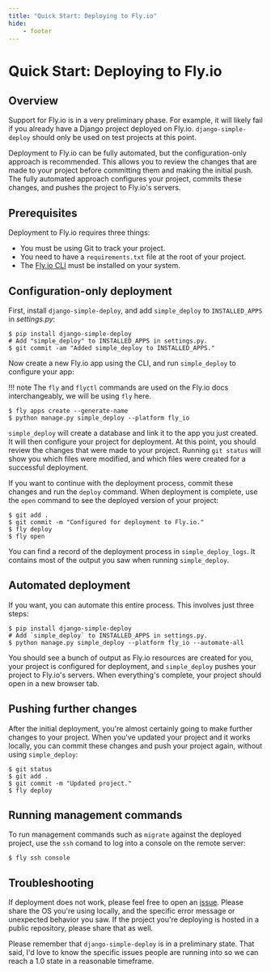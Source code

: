```yaml
---
title: "Quick Start: Deploying to Fly.io"
hide:
    - footer
---
```


# Quick Start: Deploying to Fly.io

## Overview

Support for Fly.io is in a very preliminary phase. For example, it will likely fail if you already have a Django project deployed on Fly.io. `django-simple-deploy` should only be used on test projects at this point.

Deployment to Fly.io can be fully automated, but the configuration-only approach is recommended. This allows you to review the changes that are made to your project before committing them and making the initial push. The fully automated approach configures your project, commits these changes, and pushes the project to Fly.io's servers.

## Prerequisites

Deployment to Fly.io requires three things:

- You must be using Git to track your project.
- You need to have a `requirements.txt` file at the root of your project.
- The [Fly.io CLI](https://fly.io/docs/hands-on/install-flyctl/) must be installed on your system.

## Configuration-only deployment

First, install `django-simple-deploy`, and add `simple_deploy` to `INSTALLED_APPS` in *settings.py*:

```
$ pip install django-simple-deploy
# Add "simple_deploy" to INSTALLED_APPS in settings.py.
$ git commit -am "Added simple_deploy to INSTALLED_APPS."
```

Now create a new Fly.io app using the CLI, and run `simple_deploy` to configure your app:

!!! note
    The `fly` and `flyctl` commands are used on the Fly.io docs interchangeably, we will be using `fly` here.

```
$ fly apps create --generate-name
$ python manage.py simple_deploy --platform fly_io
```

`simple_deploy` will create a database and link it to the app you just created. It will then configure your project for deployment. At this point, you should review the changes that were made to your project. Running `git status` will show you which files were modified, and which files were created for a successful deployment.

If you want to continue with the deployment process, commit these changes and run the `deploy` command. When deployment is complete, use the `open` command to see the deployed version of your project:

```
$ git add .
$ git commit -m "Configured for deployment to Fly.io."
$ fly deploy
$ fly open
```

You can find a record of the deployment process in `simple_deploy_logs`. It contains most of the output you saw when running `simple_deploy`.

## Automated deployment

If you want, you can automate this entire process. This involves just three steps:

```
$ pip install django-simple-deploy
# Add `simple_deploy` to INSTALLED_APPS in settings.py.
$ python manage.py simple_deploy --platform fly_io --automate-all
```

You should see a bunch of output as Fly.io resources are created for you, your project is configured for deployment, and `simple_deploy` pushes your project to Fly.io's servers. When everything's complete, your project should open in a new browser tab.

## Pushing further changes

After the initial deployment, you're almost certainly going to make further changes to your project. When you've updated your project and it works locally, you can commit these changes and push your project again, without using `simple_deploy`:

```
$ git status
$ git add .
$ git commit -m "Updated project."
$ fly deploy
```

## Running management commands

To run management commands such as `migrate` against the deployed project, use the `ssh` comand to log into a console on the remote server:

```
$ fly ssh console
```

## Troubleshooting

If deployment does not work, please feel free to open an [issue](https://github.com/ehmatthes/django-simple-deploy/issues). Please share the OS you're  using locally, and the specific error message or unexpected behavior you saw. If the project you're deploying is hosted in a public repository, please share that as well.

Please remember that `django-simple-deploy` is in a preliminary state. That said, I'd love to know the specific issues people are running into so we can reach a 1.0 state in a reasonable timeframe.

